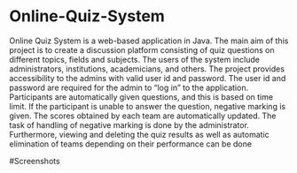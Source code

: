 # Online-Quiz-System 

Online Quiz System is a web-based application in Java. The main aim of this project is to create a discussion platform consisting of quiz questions on different topics, fields and subjects.
The users of the system include administrators, institutions, academicians, and others. The project provides accessibility to the admins with valid user id and password. The user id and password are required for the admin to “log in” to the application.
Participants are automatically given questions, and this is based on time limit. If the participant is unable to answer the question, negative marking is given. The scores obtained by each team are automatically updated. The task of handling of negative marking is done by the administrator. Furthermore, viewing and deleting the quiz results as well as automatic elimination of teams depending on their performance can be done 

#Screenshots
